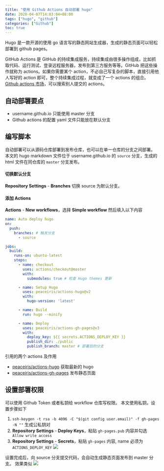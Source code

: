 ```yaml
---
title: "使用 Github Actions 自动部署 hugo"
date: 2020-04-07T14:03:04+08:00
tags: ["hugo", "github"]
categories: ["Github"]
toc: true
---
```


Hugo 是一款开源的使用 go 语言写的静态网站生成器，生成的静态页面可以轻松部署到 github pages。

GitHub Actions 是 GitHub 的持续集成服务，持续集成由很多操作组成，比如抓取代码、运行测试、登录远程服务器，发布到第三方服务等等。GitHub 把这些操作就称为 actions。如果你需要某个 action，不必自己写复杂的脚本，直接引用他人写好的 action 即可，整个持续集成过程，就变成了一个 actions 的组合。[Github actions 市场](https://github.com/marketplace?type=actions)，可以搜索别人提交的 actions。

## 自动部署要点
- username.github.io 只能使用 master 分支
- Github actions 的配置 yaml 文件只能放在默认分支

## 编写脚本
自动部署可以从源码仓库部署到发布仓库，也可以在单一仓库的分支之间部署。
本文的 hugo markdown 文件位于 username.github.io 的 `source` 分支，生成的 html 文件在同仓库的 `master` 分支发布。

#### 切换默认分支
__Repository Settings__ - __Branches__ 切换 source 为默认分支。

#### 添加 Actions
__Actions__ - __New workflows__，选择 __Simple workflow__
然后填入以下内容

```yml
name: Auto deploy hugo
on:
  push:
    branches: # 触发分支
      - source

jobs:
  build:
    runs-on: ubuntu-latest
    steps:
      - name: checkout
        uses: actions/checkout@master
        with:
          submodules: true # 检查 Hugo themes 更新

      - name: Setup Hugo
        uses: peaceiris/actions-hugo@v2
        with:
          hugo-version: 'latest'

      - name: Build
        run: hugo --minify

      - name: Deploy
        uses: peaceiris/actions-gh-pages@v3
        with:
          deploy_key: ${{ secrets.ACTIONS_DEPLOY_KEY }}
          publish_dir: ./public
          publish_branch: master # 部署目的分支
```

引用的两个 actions 及作用
- [peaceiris/actions-hugo](https://github.com/peaceiris/actions-hugo) 获取最新的 hugo
- [peaceiris/actions-gh-pages](https://github.com/peaceiris/actions-gh-pages) 发布静态页面

## 设置部署权限
可以使用 Github Token 或者私钥给 workflow 仓库写权限。
本文使用私钥，设置步骤如下
1. `ssh-keygen -t rsa -b 4096 -C "$(git config user.email)" -f gh-pages -N ""` 生成公私钥对
2. __Repository Settings__ - __Deploy Keys__，粘贴 `gh-pages.pub` 内容并勾选 ` Allow write access`
3. __Repository Settings__ - __Secrets__，粘贴 `gh-pages` 内容, name 必须为 `ACTIONS_DEPLOY_KEY`
![](https://github.com/peaceiris/actions-gh-pages/blob/master/images/deploy-keys-2.jpg)

设置完成后，向 source 分支提交代码，会自动生成静态页面发布到 master 分支。
效果类似
![](https://github.com/peaceiris/actions-gh-pages/blob/master/images/log_overview.jpg)
